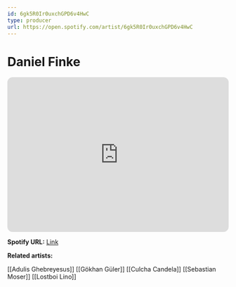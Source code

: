 ```yaml
---
id: 6gk5R0Ir0uxchGPD6v4HwC
type: producer
url: https://open.spotify.com/artist/6gk5R0Ir0uxchGPD6v4HwC
---
```

# Daniel Finke

<iframe style="border-radius:12px" src="https://open.spotify.com/embed/artist/6gk5R0Ir0uxchGPD6v4HwC" width="100%" height="352" frameBorder="0" allowfullscreen="" allow="autoplay; clipboard-write; encrypted-media; fullscreen; picture-in-picture" loading="lazy"></iframe>

**Spotify URL:** [Link](https://open.spotify.com/artist/6gk5R0Ir0uxchGPD6v4HwC)

**Related artists:**

[[Adulis Ghebreyesus]]
[[Gökhan Güler]]
[[Culcha Candela]]
[[Sebastian Moser]]
[[Lostboi Lino]]
